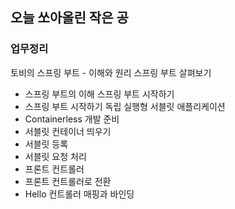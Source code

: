 ## 오늘 쏘아올린 작은 공

### 업무정리

토비의 스프링 부트 - 이해와 원리
스프링 부트 살펴보기
- 스프링 부트의 이해
스프링 부트 시작하기
- 스프링 부트 시작하기
독립 실행형 서블릿 애플리케이션
- Containerless 개발 준비
- 서블릿 컨테이너 띄우기
- 서블릿 등록
- 서블릿 요청 처리
- 프론트 컨트롤러
- 프론트 컨트롤러로 전환
- Hello 컨트롤러 매핑과 바인딩
